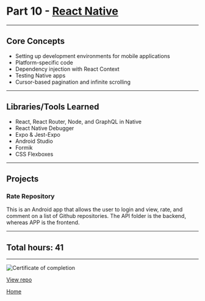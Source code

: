 # Part 10 - [React Native](https://fullstackopen.com/en/part10/)

---

## Core Concepts

- Setting up development environments for mobile applications
- Platform-specific code
- Dependency injection with React Context
- Testing Native apps
- Cursor-based pagination and infinite scrolling

---

## Libraries/Tools Learned

- React, React Router, Node, and GraphQL in Native
- React Native Debugger
- Expo & Jest-Expo
- Android Studio
- Formik
- CSS Flexboxes

---

## Projects

### Rate Repository

This is an Android app that allows the user to login and view, rate, and comment on a list of Github repositories. The API folder is the backend, whereas APP is the frontend.

---

## Total hours: 41

---

![Certificate of completion](https://imgur.com/GDePGtN.png)

[View repo](https://github.com/jcmsmith/FSO/tree/main/Part10)

[Home](https://jcmsmith.github.io/FSO/)

